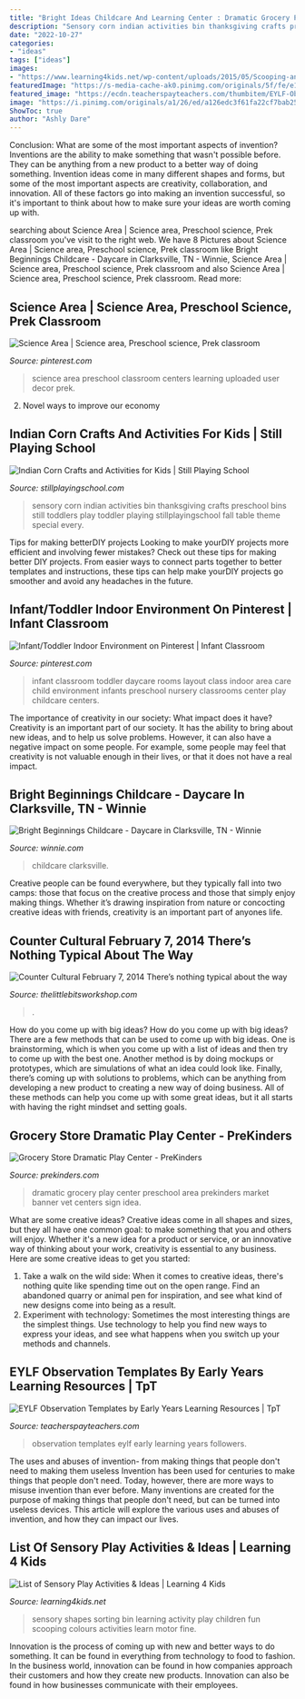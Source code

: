 ```yaml
---
title: "Bright Ideas Childcare And Learning Center : Dramatic Grocery Play Center Preschool Area Prekinders Market Banner Vet Centers Sign Idea"
description: "Sensory corn indian activities bin thanksgiving crafts preschool bins still toddlers play toddler playing stillplayingschool fall table theme special every"
date: "2022-10-27"
categories:
- "ideas"
tags: ["ideas"]
images:
- "https://www.learning4kids.net/wp-content/uploads/2015/05/Scooping-and-Sorting-Shapes-Sensory-Bin-by-learning-4-kids.jpg"
featuredImage: "https://s-media-cache-ak0.pinimg.com/originals/5f/fe/e1/5ffee1b29c93c6963109fc420525a298.jpg"
featured_image: "https://ecdn.teacherspayteachers.com/thumbitem/EYLF-Observation-Templates-3994232-1534135674/original-3994232-3.jpg"
image: "https://i.pinimg.com/originals/a1/26/ed/a126edc3f61fa22cf7bab25b33b3936b.jpg"
ShowToc: true
author: "Ashly Dare"
---
```



Conclusion: What are some of the most important aspects of invention?
Inventions are the ability to make something that wasn't possible before. They can be anything from a new product to a better way of doing something. Invention ideas come in many different shapes and forms, but some of the most important aspects are creativity, collaboration, and innovation. All of these factors go into making an invention successful, so it's important to think about how to make sure your ideas are worth coming up with.

	

		
searching about Science Area | Science area, Preschool science, Prek classroom you've visit to the right web. We have 8 Pictures about Science Area | Science area, Preschool science, Prek classroom like Bright Beginnings Childcare - Daycare in Clarksville, TN - Winnie, Science Area | Science area, Preschool science, Prek classroom and also Science Area | Science area, Preschool science, Prek classroom. Read more:
		
    
## Science Area | Science Area, Preschool Science, Prek Classroom

<img loading=lazy src="https://i.pinimg.com/originals/a1/26/ed/a126edc3f61fa22cf7bab25b33b3936b.jpg" onerror="this.onerror=null;this.src='https://tse1.mm.bing.net/th?id=OIP.nAz85Wukbzvn0WyleImg6AHaJ4&amp;pid=15.1';" alt="Science Area | Science area, Preschool science, Prek classroom">

_Source: pinterest.com_

>science area preschool classroom centers learning uploaded user decor prek. 

	

2. Novel ways to improve our economy

    
## Indian Corn Crafts And Activities For Kids | Still Playing School

<img loading=lazy src="https://3.bp.blogspot.com/-J5EhzbUPbLI/VGZxf-R9XnI/AAAAAAAALbA/VAKkJU5Zajw/s1600/indian-corn-sensory.jpg" onerror="this.onerror=null;this.src='https://tse3.mm.bing.net/th?id=OIP.cfBy-_ChESOdODF_SlqCUAHaJ3&amp;pid=15.1';" alt="Indian Corn Crafts and Activities for Kids | Still Playing School">

_Source: stillplayingschool.com_

>sensory corn indian activities bin thanksgiving crafts preschool bins still toddlers play toddler playing stillplayingschool fall table theme special every. 

	

Tips for making betterDIY projects
Looking to make yourDIY projects more efficient and involving fewer mistakes? Check out these tips for making better DIY projects. From easier ways to connect parts together to better templates and instructions, these tips can help make yourDIY projects go smoother and avoid any headaches in the future.

    
## Infant/Toddler Indoor Environment On Pinterest | Infant Classroom

<img loading=lazy src="https://s-media-cache-ak0.pinimg.com/originals/5f/fe/e1/5ffee1b29c93c6963109fc420525a298.jpg" onerror="this.onerror=null;this.src='https://tse2.mm.bing.net/th?id=OIP.5j4hEq-kSNm1HdET54NTFAAAAA&amp;pid=15.1';" alt="Infant/Toddler Indoor Environment on Pinterest | Infant Classroom">

_Source: pinterest.com_

>infant classroom toddler daycare rooms layout class indoor area care child environment infants preschool nursery classrooms center play childcare centers. 

	

The importance of creativity in our society: What impact does it have?
Creativity is an important part of our society. It has the ability to bring about new ideas, and to help us solve problems. However, it can also have a negative impact on some people. For example, some people may feel that creativity is not valuable enough in their lives, or that it does not have a real impact.

    
## Bright Beginnings Childcare - Daycare In Clarksville, TN - Winnie

<img loading=lazy src="https://winnie.imgix.net/1f6dbb2f-9f2f-451c-879e-0807742df076?w=600&amp;h=600&amp;dpr=3&amp;fit=crop&amp;auto=compress" onerror="this.onerror=null;this.src='https://tse1.mm.bing.net/th?id=OIP.fu3oLQM373lYgcDeHwdXCwHaHa&amp;pid=15.1';" alt="Bright Beginnings Childcare - Daycare in Clarksville, TN - Winnie">

_Source: winnie.com_

>childcare clarksville. 

	

Creative people can be found everywhere, but they typically fall into two camps: those that focus on the creative process and those that simply enjoy making things. Whether it’s drawing inspiration from nature or concocting creative ideas with friends, creativity is an important part of anyones life.

    
## Counter Cultural February 7, 2014 There’s Nothing Typical About The Way

<img loading=lazy src="https://www.thelittlebitsworkshop.com/thelittlebitsworkshop.com/Resources/Archive_files/shapeimage_24.png" onerror="this.onerror=null;this.src='https://tse2.mm.bing.net/th?id=OIP.N3OB5htYbXjlZXKnQvysKwAAAA&amp;pid=15.1';" alt="Counter Cultural February 7, 2014 There’s nothing typical about the way">

_Source: thelittlebitsworkshop.com_

>. 

	

How do you come up with big ideas?
How do you come up with big ideas? There are a few methods that can be used to come up with big ideas. One is brainstorming, which is when you come up with a list of ideas and then try to come up with the best one. Another method is by doing mockups or prototypes, which are simulations of what an idea could look like. Finally, there’s coming up with solutions to problems, which can be anything from developing a new product to creating a new way of doing business. All of these methods can help you come up with some great ideas, but it all starts with having the right mindset and setting goals.

    
## Grocery Store Dramatic Play Center - PreKinders

<img loading=lazy src="http://www.prekinders.com/wp-content/uploads/2014/10/grocerystore15.png" onerror="this.onerror=null;this.src='https://tse3.mm.bing.net/th?id=OIP.0toeN1UOj8o-nA1CwDUFngHaE8&amp;pid=15.1';" alt="Grocery Store Dramatic Play Center - PreKinders">

_Source: prekinders.com_

>dramatic grocery play center preschool area prekinders market banner vet centers sign idea. 

	

What are some creative ideas?
Creative ideas come in all shapes and sizes, but they all have one common goal: to make something that you and others will enjoy. Whether it's a new idea for a product or service, or an innovative way of thinking about your work, creativity is essential to any business. Here are some creative ideas to get you started: 
1. Take a walk on the wild side: When it comes to creative ideas, there's nothing quite like spending time out on the open range. Find an abandoned quarry or animal pen for inspiration, and see what kind of new designs come into being as a result. 
2. Experiment with technology: Sometimes the most interesting things are the simplest things. Use technology to help you find new ways to express your ideas, and see what happens when you switch up your methods and channels. 

    
## EYLF Observation Templates By Early Years Learning Resources | TpT

<img loading=lazy src="https://ecdn.teacherspayteachers.com/thumbitem/EYLF-Observation-Templates-3994232-1534135674/original-3994232-3.jpg" onerror="this.onerror=null;this.src='https://tse2.mm.bing.net/th?id=OIP.8Lm9SGWmUPMh2HdOpGIbgwAAAA&amp;pid=15.1';" alt="EYLF Observation Templates by Early Years Learning Resources | TpT">

_Source: teacherspayteachers.com_

>observation templates eylf early learning years followers. 

	

The uses and abuses of invention- from making things that people don't need to making them useless
Invention has been used for centuries to make things that people don't need. Today, however, there are more ways to misuse invention than ever before. Many inventions are created for the purpose of making things that people don't need, but can be turned into useless devices. This article will explore the various uses and abuses of invention, and how they can impact our lives.

    
## List Of Sensory Play Activities &amp; Ideas | Learning 4 Kids

<img loading=lazy src="https://www.learning4kids.net/wp-content/uploads/2015/05/Scooping-and-Sorting-Shapes-Sensory-Bin-by-learning-4-kids.jpg" onerror="this.onerror=null;this.src='https://tse4.mm.bing.net/th?id=OIP.twQZCUIbfU2dNhm7nOH5KQHaFj&amp;pid=15.1';" alt="List of Sensory Play Activities &amp; Ideas | Learning 4 Kids">

_Source: learning4kids.net_

>sensory shapes sorting bin learning activity play children fun scooping colours activities learn motor fine. 

	

Innovation is the process of coming up with new and better ways to do something. It can be found in everything from technology to food to fashion. In the business world, innovation can be found in how companies approach their customers and how they create new products. Innovation can also be found in how businesses communicate with their employees.

